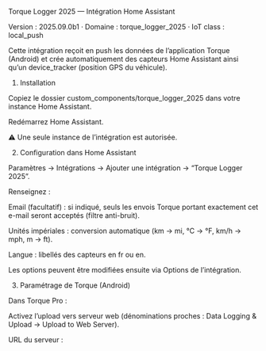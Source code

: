 Torque Logger 2025 — Intégration Home Assistant

Version : 2025.09.0b1 · Domaine : torque_logger_2025 · IoT class : local_push

Cette intégration reçoit en push les données de l’application Torque (Android) et crée automatiquement des capteurs Home Assistant ainsi qu’un device_tracker (position GPS du véhicule).

1) Installation

Copiez le dossier custom_components/torque_logger_2025 dans votre instance Home Assistant.

Redémarrez Home Assistant.

⚠️ Une seule instance de l’intégration est autorisée.

2) Configuration dans Home Assistant

Paramètres → Intégrations → Ajouter une intégration → “Torque Logger 2025”.

Renseignez :

Email (facultatif) : si indiqué, seuls les envois Torque portant exactement cet e-mail seront acceptés (filtre anti-bruit).

Unités impériales : conversion automatique (km → mi, °C → °F, km/h → mph, m → ft).

Langue : libellés des capteurs en fr ou en.

Les options peuvent être modifiées ensuite via Options de l’intégration.

3) Paramétrage de Torque (Android)

Dans Torque Pro :

Activez l’upload vers serveur web (dénominations proches : Data Logging & Upload → Upload to Web Server).

URL du serveur :
